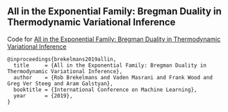 ## All in the Exponential Family: Bregman Duality in Thermodynamic Variational Inference

 Code for [All in the Exponential Family: Bregman Duality in Thermodynamic Variational Inference](https://arxiv.org/)

```
@inproceedings{brekelmans2019allin,
  title     = {All in the Exponential Family: Bregman Duality in Thermodynamic Variational Inference},
  author    = {Rob Brekelmans and Vaden Masrani and Frank Wood and Greg Ver Steeg and Aram Galstyan},
  booktitle = {International Conference on Machine Learning},
  year      = {2019},
}
```
